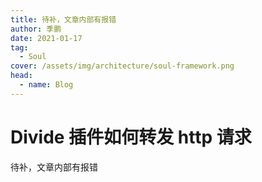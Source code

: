 ```yaml
---
title: 待补，文章内部有报错
author: 季鹏
date: 2021-01-17
tag:
  - Soul
cover: /assets/img/architecture/soul-framework.png
head:
  - name: Blog
---
```


# Divide 插件如何转发 http 请求

待补，文章内部有报错
